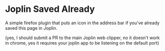 # Joplin Saved Already

A simple firefox plugin that puts an icon in the address bar if you've already
saved this page in Joplin.

(yes, I should submit a PR to the main Joplin web clipper, no it doesn't work
in chrome, yes it requires your joplin app to be listening on the default port)


